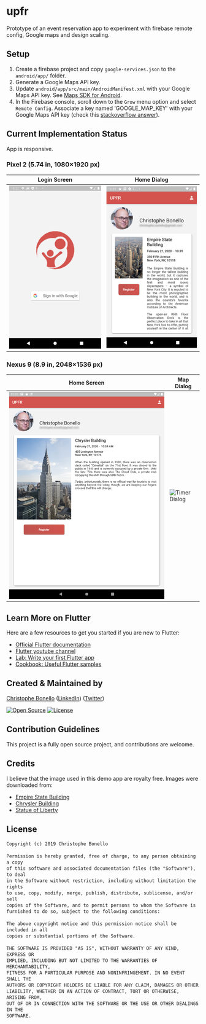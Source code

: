 # upfr

Prototype of an event reservation app to experiment with firebase remote config, Google maps and design scaling.

## Setup

1. Create a firebase project and copy `google-services.json` to the `android/app/` folder.
2. Generate a Google Maps API key.
3. Update `android/app/src/main/AndroidManifest.xml` with your Google Maps API key. See [Maps SDK for Android](https://developers.google.com/maps/documentation/android-sdk/get-api-key).
4. In the Firebase console, scroll down to the `Grow` menu option and select `Remote Config`. Associate a key named 'GOOGLE_MAP_KEY' with your Google Maps API key (check this [stackoverflow answer](https://stackoverflow.com/a/57384744/12120177)).

## Current Implementation Status

App is responsive.

### Pixel 2 (5.74 in, 1080×1920 px)

Login Screen | Home Dialog
--- | ---
![Main Screen](/screenshots/pixel_2_login.png?raw=true "Main Screen") | ![Timer Dialog](/screenshots/pixel_2_home.png?raw=true "Timer Dialog")

### Nexus 9 (8.9 in, 2048×1536 px)

Home Screen | Map Dialog
--- | ---
![Main Screen](/screenshots/nexus_9_home.png?raw=true "Main Screen") | ![Timer Dialog](/screenshots/nexus_9_map.png?raw=true "Timer Dialog")

## Learn More on Flutter

Here are a few resources to get you started if you are new to Flutter:

- [Official Flutter documentation](https://flutter.dev/docs)
- [Flutter youtube channel](https://www.youtube.com/channel/UCwXdFgeE9KYzlDdR7TG9cMw)
- [Lab: Write your first Flutter app](https://flutter.io/docs/get-started/codelab)
- [Cookbook: Useful Flutter samples](https://flutter.io/docs/cookbook)

## Created & Maintained by

[Christophe Bonello](https://github.com/cbonello)
([LinkedIn](https://www.linkedin.com/in/christophe-bonello))
([Twitter](https://twitter.com/chbonello))

[![Open Source](https://badges.frapsoft.com/os/v1/open-source.svg?v=102)](https://opensource.org/licenses/MIT)
[![License](https://img.shields.io/badge/license-MIT-purple)](https://github.com/cbonello/amiidex/blob/master/LICENSE)

## Contribution Guidelines
This project is a fully open source project, and contributions are welcome.

## Credits

I believe that the image used in this demo app are royalty free. Images were downloaded from:

- [Empire State Building](https://en.wikipedia.org/wiki/Empire_State_Building)
- [Chrysler Building](https://www.askideas.com/amazing-view-of-chrysler-building-manhattan/)
- [Statue of Liberty](https://www.pxfuel.com/en/free-photo-xshlz)


## License

```
Copyright (c) 2019 Christophe Bonello

Permission is hereby granted, free of charge, to any person obtaining a copy
of this software and associated documentation files (the "Software"), to deal
in the Software without restriction, including without limitation the rights
to use, copy, modify, merge, publish, distribute, sublicense, and/or sell
copies of the Software, and to permit persons to whom the Software is
furnished to do so, subject to the following conditions:

The above copyright notice and this permission notice shall be included in all
copies or substantial portions of the Software.

THE SOFTWARE IS PROVIDED "AS IS", WITHOUT WARRANTY OF ANY KIND, EXPRESS OR
IMPLIED, INCLUDING BUT NOT LIMITED TO THE WARRANTIES OF MERCHANTABILITY,
FITNESS FOR A PARTICULAR PURPOSE AND NONINFRINGEMENT. IN NO EVENT SHALL THE
AUTHORS OR COPYRIGHT HOLDERS BE LIABLE FOR ANY CLAIM, DAMAGES OR OTHER
LIABILITY, WHETHER IN AN ACTION OF CONTRACT, TORT OR OTHERWISE, ARISING FROM,
OUT OF OR IN CONNECTION WITH THE SOFTWARE OR THE USE OR OTHER DEALINGS IN THE
SOFTWARE.
```
